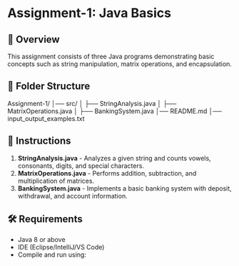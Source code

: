 # Assignment-1: Java Basics

## 📌 Overview
This assignment consists of three Java programs demonstrating basic concepts such as string manipulation, matrix operations, and encapsulation.

## 📂 Folder Structure
Assignment-1/
│── src/
│   ├── StringAnalysis.java
│   ├── MatrixOperations.java
│   ├── BankingSystem.java
│── README.md
│── input_output_examples.txt

## 📜 Instructions
1. **StringAnalysis.java** - Analyzes a given string and counts vowels, consonants, digits, and special characters.
2. **MatrixOperations.java** - Performs addition, subtraction, and multiplication of matrices.
3. **BankingSystem.java** - Implements a basic banking system with deposit, withdrawal, and account information.

## 🛠 Requirements
- Java 8 or above
- IDE (Eclipse/IntelliJ/VS Code)
- Compile and run using:
